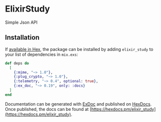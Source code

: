 # ElixirStudy

Simple Json API

## Installation

If [available in Hex](https://hex.pm/docs/publish), the package can be installed
by adding `elixir_study` to your list of dependencies in `mix.exs`:

```elixir
def deps do
  [
    {:mime, "~> 1.0"},
    {:plug_crypto, "~> 1.0"},
    {:telemetry, "~> 0.4", optional: true},
    {:ex_doc, "~> 0.19", only: :docs}
  ]
end
```

Documentation can be generated with [ExDoc](https://github.com/elixir-lang/ex_doc)
and published on [HexDocs](https://hexdocs.pm). Once published, the docs can
be found at [https://hexdocs.pm/elixir_study](https://hexdocs.pm/elixir_study).

